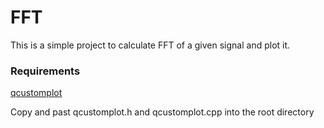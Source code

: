 # FFT

This is a simple project to calculate FFT of a given signal and plot it. 


### Requirements

[qcustomplot](https://www.qcustomplot.com/)

Copy and past qcustomplot.h and qcustomplot.cpp into the root directory

